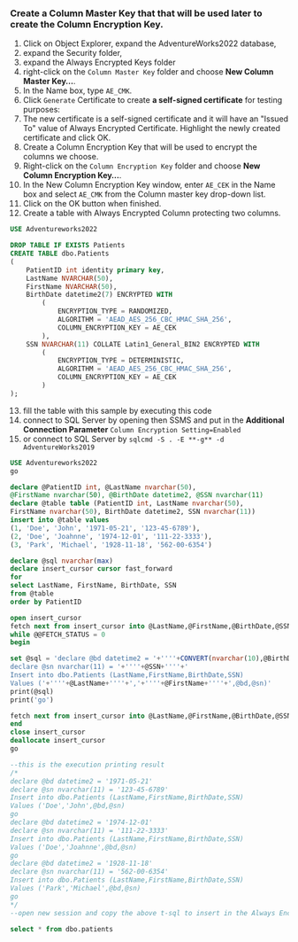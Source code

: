 ### Create a Column Master Key that that will be used later to create the Column Encryption Key.

1. Click on Object Explorer, expand the AdventureWorks2022 database, 
2. expand the Security folder, 
3. expand the Always Encrypted Keys folder 
4. right-click on the `Column Master Key` folder and choose **New Column Master Key…**.
5. In the Name box, type `AE_CMK`.
6. Click `Generate` Certificate to create **a self-signed certificate** for testing purposes:
7. The new certificate is a self-signed certificate and it will have an "Issued To" value of Always Encrypted Certificate. Highlight the newly created certificate and click OK.
8. Create a Column Encryption Key that will be used to encrypt the columns we choose.
9. Right-click on the `Column Encryption Key` folder and choose **New Column Encryption Key…**.
10. In the New Column Encryption Key window, enter `AE_CEK` in the Name box and select `AE_CMK` from the Column master key drop-down list.
11. Click on the OK button when finished.
12. Create a table with Always Encrypted Column protecting two columns.

```SQL
USE Adventureworks2022

DROP TABLE IF EXISTS Patients 
CREATE TABLE dbo.Patients
(
    PatientID int identity primary key,
    LastName NVARCHAR(50),
    FirstName NVARCHAR(50),
    BirthDate datetime2(7) ENCRYPTED WITH 
        (
            ENCRYPTION_TYPE = RANDOMIZED, 
            ALGORITHM = 'AEAD_AES_256_CBC_HMAC_SHA_256', 
            COLUMN_ENCRYPTION_KEY = AE_CEK
        ),
    SSN NVARCHAR(11) COLLATE Latin1_General_BIN2 ENCRYPTED WITH 
        (
            ENCRYPTION_TYPE = DETERMINISTIC, 
            ALGORITHM = 'AEAD_AES_256_CBC_HMAC_SHA_256', 
            COLUMN_ENCRYPTION_KEY = AE_CEK
        ) 
);
```

13. fill the table with this sample by executing this code
14. connect to SQL Server by opening then SSMS and put in the **Additional Connection Parameter** `Column Encryption Setting=Enabled`
15. or connect to SQL Server by `sqlcmd -S . -E **-g** -d AdventureWorks2019`

```SQL
USE Adventureworks2022
go

declare @PatientID int, @LastName nvarchar(50), 
@FirstName nvarchar(50), @BirthDate datetime2, @SSN nvarchar(11)
declare @table table (PatientID int, LastName nvarchar(50), 
FirstName nvarchar(50), BirthDate datetime2, SSN nvarchar(11))
insert into @table values
(1, 'Doe', 'John', '1971-05-21', '123-45-6789'),
(2, 'Doe', 'Joahnne', '1974-12-01', '111-22-3333'),
(3, 'Park', 'Michael', '1928-11-18', '562-00-6354')

declare @sql nvarchar(max)
declare insert_cursor cursor fast_forward
for
select LastName, FirstName, BirthDate, SSN
from @table
order by PatientID

open insert_cursor
fetch next from insert_cursor into @LastName,@FirstName,@BirthDate,@SSN 
while @@FETCH_STATUS = 0
begin

set @sql = 'declare @bd datetime2 = '+''''+CONVERT(nvarchar(10),@BirthDate,120)+''''+'
declare @sn nvarchar(11) = '+''''+@SSN+''''+'
Insert into dbo.Patients (LastName,FirstName,BirthDate,SSN)
Values ('+''''+@LastName+''''+','+''''+@FirstName+''''+',@bd,@sn)'
print(@sql)
print('go')

fetch next from insert_cursor into @LastName,@FirstName,@BirthDate,@SSN 
end
close insert_cursor 
deallocate insert_cursor 
go

--this is the execution printing result
/*
declare @bd datetime2 = '1971-05-21'
declare @sn nvarchar(11) = '123-45-6789'
Insert into dbo.Patients (LastName,FirstName,BirthDate,SSN)
Values ('Doe','John',@bd,@sn)
go
declare @bd datetime2 = '1974-12-01'
declare @sn nvarchar(11) = '111-22-3333'
Insert into dbo.Patients (LastName,FirstName,BirthDate,SSN)
Values ('Doe','Joahnne',@bd,@sn)
go
declare @bd datetime2 = '1928-11-18'
declare @sn nvarchar(11) = '562-00-6354'
Insert into dbo.Patients (LastName,FirstName,BirthDate,SSN)
Values ('Park','Michael',@bd,@sn)
go
*/
--open new session and copy the above t-sql to insert in the Always Encrypted Columns

select * from dbo.patients
```
